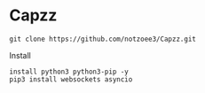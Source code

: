 # Capzz



```
git clone https://github.com/notzoee3/Capzz.git
```



Install
```
install python3 python3-pip -y
pip3 install websockets asyncio
```
